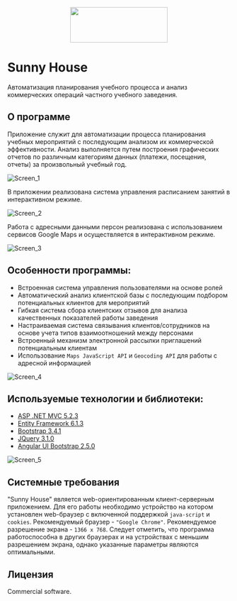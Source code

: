 <p align="center">
  <img width="220" height="80" src="http://moonr.ho.ua/downloads/gallery/fresult/SunnyHouse_logoSS.png">
</p>

# Sunny House
Автоматизация планирования учебного процесса и анализ коммерческих операций частного учебного заведения.

## О программе
Приложение служит для автоматизации процесса планирования учебных мероприятий с последующим анализом их коммерческой эффективности. 
Анализ выполняется путем построения графических отчетов по различным категориям данных (платежи, посещения, отчеты) за произвольный учебный год.

![Screen_1](http://moonr.ho.ua/downloads/gallery/fresult/SHScr_1M.jpg?)

В приложении реализована система управления расписанием занятий в интерактивном режиме.

![Screen_2](http://moonr.ho.ua/downloads/gallery/fresult/SHScr_2M.jpg)

Работа с адресными данными персон реализована с использованием сервисов Google Maps и осуществляется в интерактивном режиме.

![Screen_3](http://moonr.ho.ua/downloads/gallery/fresult/SHScr_5.jpg)

## Особенности программы:
* Встроенная система управления пользователями на основе ролей
* Автоматический анализ клиентской базы с последующим подбором потенциальных клиентов для мероприятий
* Гибкая система сбора клиентских отзывов для анализа качественных показателей работы заведения
* Настраиваемая система связывания клиентов/сотрудников на основе учета типов взаимоотношений между персонами
* Встроенный механизм электронной рассылки приглашений потенциальным клиентам
* Использование `Maps JavaScript API` и `Geocoding API` для работы с адресной информацией

![Screen_4](http://moonr.ho.ua/downloads/gallery/fresult/SHScr_3M.jpg)

## Используемые технологии и библиотеки:
* [ASP .NET MVC 5.2.3](https://ru.wikipedia.org/wiki/ASP.NET_MVC_Framework)
* [Entity Framework 6.1.3](https://ru.wikipedia.org/wiki/ADO.NET_Entity_Framework)
* [Bootstrap 3.4.1](https://getbootstrap.com/docs/3.3)
* [JQuery 3.1.0](https://jquery.com)
* [Angular UI Bootstrap 2.5.0](https://angular-ui.github.io/bootstrap)

![Screen_5](http://moonr.ho.ua/downloads/gallery/fresult/SHScr_4M.jpg)

## Системные требования
"Sunny House" является web-ориентированным клиент-серверным приложением. Для его работы необходимо устройство на котором установлен web-браузер с включенной поддержкой `java-script` и `cookies`. Рекомендуемый браузер - `"Google Chrome"`. Рекомендуемое разрешение экрана - `1366 x 768`. Следует отметить, что программа работоспособна в других браузерах и на устройствах с меньшим разрешением экрана, однако указанные параметры являются оптимальными.

## Лицензия
Commercial software.
